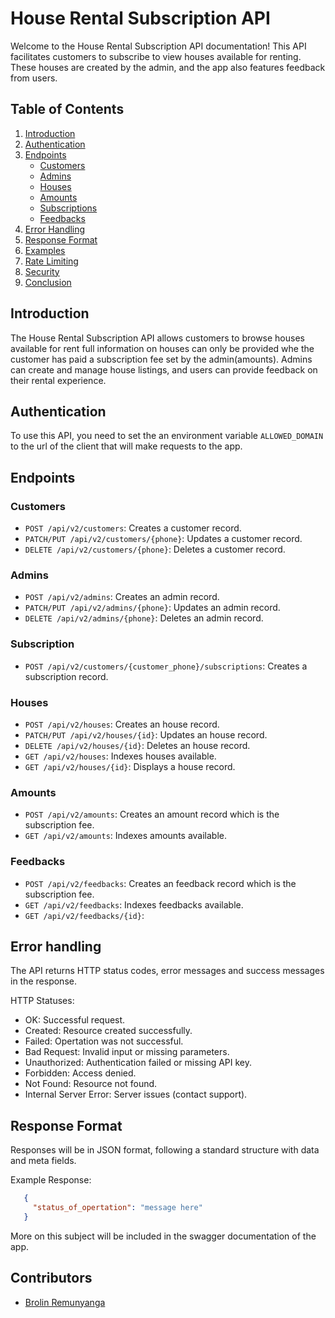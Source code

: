 # House Rental Subscription API
Welcome to the House Rental Subscription API documentation! This API facilitates customers to subscribe to view houses 
available for renting. These houses are created by the admin, and the app also features feedback from users.

## Table of Contents
1. [Introduction](#introduction)
2. [Authentication](#authentication)
3. [Endpoints](#endpoints)
   - [Customers](#customers)
   - [Admins](#admins)
   - [Houses](#houses)
   - [Amounts](#amounts)
   - [Subscriptions](#subscriptions)
   - [Feedbacks](#feedbacks)
4. [Error Handling](#error-handling)
5. [Response Format](#response-format)
6. [Examples](#examples)
7. [Rate Limiting](#rate-limiting)
8. [Security](#security)
9. [Conclusion](#conclusion)

## Introduction
The House Rental Subscription API allows customers to browse houses available for rent full information on houses can 
only be provided whe the customer has paid a subscription fee set by the admin(amounts). Admins can create and manage
house listings, and users can provide feedback on their rental experience.

## Authentication
To use this API, you need to set the an environment variable `ALLOWED_DOMAIN` to the url of the client that will make
requests to the app.

## Endpoints

### Customers
- `POST /api/v2/customers`: Creates a customer record.
- `PATCH/PUT /api/v2/customers/{phone}`: Updates a customer record.
- `DELETE /api/v2/customers/{phone}`: Deletes a customer record.

### Admins
- `POST /api/v2/admins`: Creates an admin record.
- `PATCH/PUT /api/v2/admins/{phone}`: Updates an admin record.
- `DELETE /api/v2/admins/{phone}`: Deletes an admin record.

### Subscription
- `POST /api/v2/customers/{customer_phone}/subscriptions`: Creates a subscription record.

### Houses
- `POST /api/v2/houses`: Creates an house record.
- `PATCH/PUT /api/v2/houses/{id}`: Updates an house record.
- `DELETE /api/v2/houses/{id}`: Deletes an house record.
- `GET /api/v2/houses`: Indexes houses available.
- `GET /api/v2/houses/{id}`: Displays a house record.

### Amounts
- `POST /api/v2/amounts`: Creates an amount record which is the subscription fee.
- `GET /api/v2/amounts`: Indexes amounts available.

### Feedbacks
- `POST /api/v2/feedbacks`: Creates an feedback record which is the subscription fee.
- `GET /api/v2/feedbacks`: Indexes feedbacks available.
- `GET /api/v2/feedbacks/{id}`: 

## Error handling
The API returns HTTP status codes, error messages and success messages in the response.

HTTP Statuses:
* OK: Successful request.
* Created: Resource created successfully.
* Failed: Opertation was not successful.
* Bad Request: Invalid input or missing parameters.
* Unauthorized: Authentication failed or missing API key.
* Forbidden: Access denied.
* Not Found: Resource not found.
* Internal Server Error: Server issues (contact support).

## Response Format
Responses will be in JSON format, following a standard structure with data and meta fields.

Example Response:

```json
   {
     "status_of_opertation": "message here"
   }
```

More on this subject will be included in the swagger documentation of the app.

## Contributors

- [Brolin Remunyanga](https://github.com/brolinr)